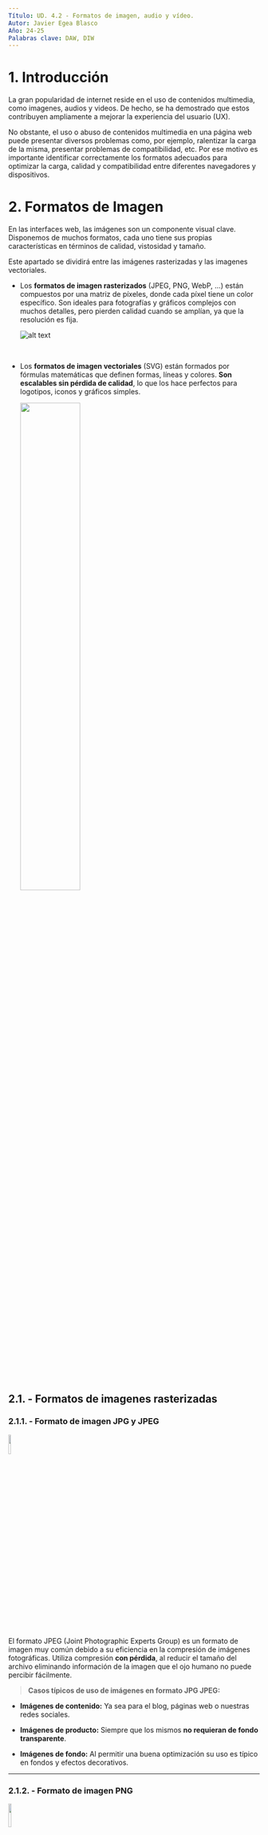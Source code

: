 ```yaml
---
Título: UD. 4.2 - Formatos de imagen, audio y vídeo.
Autor: Javier Egea Blasco
Año: 24-25
Palabras clave: DAW, DIW
---
```


# 1. Introducción
La gran popularidad de internet reside en el uso de contenidos multimedia, como imagenes, audios y videos. De hecho, se ha demostrado que estos contribuyen ampliamente a mejorar la experiencia del usuario (UX).  

No obstante, el uso o abuso de contenidos multimedia en una página web puede presentar diversos problemas como, por ejemplo, ralentizar la carga de la misma, presentar problemas de compatibilidad, etc. Por ese motivo es importante identificar correctamente los formatos adecuados para optimizar la carga, calidad y compatibilidad entre diferentes navegadores y dispositivos.

# 2. Formatos de Imagen
En las interfaces web, las imágenes son un componente visual clave. Disponemos de muchos formatos, cada uno tiene sus propias características en términos de calidad, vistosidad y tamaño.  

Este apartado se dividirá entre las imágenes rasterizadas y las imagenes vectoriales. 
-  Los **formatos de imagen rasterizados** (JPEG, PNG, WebP, ...) están compuestos por una matriz de píxeles, donde cada píxel tiene un color específico. Son ideales para fotografías y gráficos complejos con muchos detalles, pero pierden calidad cuando se amplían, ya que la resolución es fija.  

      ![alt text](./img/lena.png)

      <br>
-  Los **formatos de imagen vectoriales** (SVG) están formados por fórmulas matemáticas que definen formas, líneas y colores. **Son escalables sin pérdida de calidad**, lo que los hace perfectos para logotipos, iconos y gráficos simples.

    <img src="./img/svg.png" width=50%>


## 2.1. - Formatos de imagenes rasterizadas
### 2.1.1. - Formato de imagen JPG y JPEG  
<img src="https://upload.wikimedia.org/wikipedia/commons/thumb/c/c3/JPEG_format_logo.svg/250px-JPEG_format_logo.svg.png" width=10%>  

El formato JPEG (Joint Photographic Experts Group) es un formato de imagen muy común debido a su eficiencia en la compresión de imágenes fotográficas. Utiliza compresión **con pérdida**, al reducir el tamaño del archivo eliminando información de la imagen que el ojo humano no puede percibir fácilmente. 
  
>**Casos típicos de uso de imágenes en formato JPG JPEG:**
  
- **Imágenes de contenido:** Ya sea para el blog, páginas web o nuestras redes sociales.

- **Imágenes de producto:** Siempre que los mismos **no requieran de fondo transparente**.

- **Imágenes de fondo:** Al permitir una buena optimización su uso es típico en fondos y efectos decorativos.  
---

### 2.1.2. - Formato de imagen PNG  
<img src="https://cdn.icon-icons.com/icons2/2063/PNG/512/format_extension_png_page_file_icon_124654.png" width=11%>  

El formato PNG (Portable Network Graphics) destaca por la posibilidad de comprimir imágenes **sin pérdidas** y de ofrecer una profundidad de color de hasta 24 bits por píxel. Con el formato PNG **no se pueden generar animaciones**.    

El formato PNG soporta tanto la transparencia como la semitransparencia (gracias al canal alfa integrado).    

Los mecanismos de corrección del color y del brillo garantizan que los archivos de imagen en formato PNG tengan más o menos la misma apariencia en los diferentes sistemas.    

A causa del proceso de compresión sin pérdidas, los archivos son relativamente grandes, de modo que el formato no resulta tan adecuado para la presentación de fotografías.    
  
>**Casos típicos de uso de imágenes en formato PNG:**  
  
- **Almacenamiento y publicación** de imágenes y gráficos pequeños (logotipos, iconos, barras, etc.).
   
- **Gráficos con transparencia.**
   
- **Fotos sin pérdidas.**
---   
### 2.1.3. - Formato de imagen BMP  
<img src="https://cdn.icon-icons.com/icons2/265/PNG/512/BMP_29699.png" width=10%>  
  
El formato BMP (Windows bitmap), inicialmente desarrollado para **sistemas operativos Microsoft e IBM** es un formato de almacenamiento para mapas de bits con una profundidad de color de hasta 24 bits por píxel.  

El formato de imagen **sin comprimir** asigna a cada píxel un valor cromático, por lo que los archivos suelen ser muy grandes, motivo por el que el formato **no es adecuado** para su uso en páginas web.

>**Casos típicos de uso de imágenes en formato BMP:** 
- Almacenamiento de fotos/gráficos en el ámbito offline. 
---

### 2.1.4. - Formato de imagen GIF  
<img src="https://cdn.icon-icons.com/icons2/265/PNG/512/GIF_29666.png" width=10%>  

El formato GIF (Graphics Interchange Format) es una trama que utiliza la compresión sin pérdidas de calidad para imágenes de hasta 256 colores.  

Por ese motivo, con imágenes con más de 256 colores, la imagen debe adaptarse (reducire la cantidad de colores), lo que produce una consecuente pérdida de calidad.  

Su limitación de 8 bits hace que el tamaño del archivo sea pequeño, lo que le ideal para crear contenidos **de animación** cortos y atractivos.  

A pesar de su limitada calidad de imagen, mucha gente utiliza el GIF porque permite ofrecer un contenido visual más elaborado que una imagen estática.

>**Casos típicos de uso de imágenes en formato GIF:**  
  
- **Animaciones simples.**
   
- **Indicadores de carga.**
   
- **Memes y reacciones.**
---

### 2.1.5. - Formato de imagen HEIF  
<img src="./img/heif.png" width=11%>  

El formato HEIF (High Efficiency Image Format) no es ampliamente utilizado en la web, aunque tiene potencial debido a su eficiencia en la compresión de imágenes (mayor calidad y menor tamaño que JPEG).  

HEIF es más común en dispositivos móviles, especialmente en productos de Apple, donde se usa por defecto para capturar fotos.

El formato HEIF aún no ha sido adoptado como un estándar en la web porque presenta una **compatibilidad limitada** con algunos navegadores y sobre todo porque existen **alternativas más populares** como el formato **WebP**.  
  
---   

### 2.1.6 - Formato de imagen WebP  
![alt text](./img/webp.png)  

El formato WEBP es una alternativa relativamente nueva para imágenes en la web y fue desarrollada por Google. Este formato utiliza **una combinación de compresión sin pérdida y con pérdida** para lograr tamaños de archivo más pequeños que los formatos de imagen anteriores.  

El formato WEBP es compatible con transparencia y es compatible con imágenes animadas, lo que lo hace ideal para banners o publicidad en línea.  

Otra característica del formato WEBP es que puede mostrar una imagen progresivamente, lo que puede mejorar significativamente el tiempo de carga de la página web y mejorar la experiencia del usuario.  

Como **principal inconveniente** el formato WEBP no es compatible con todos los navegadores web y plataformas de redes sociales.

---

## 2.2. - Formatos de imagenes vectoriales
### 2.2.1. - Formato SVG
<img src="https://cdn.icon-icons.com/icons2/1098/PNG/512/1485481342-5_78632.png" width=11%>  

El formato SVG (Scalable Vector Graphics) es un formato de imagen vectorial basado en XML que soporta transparencia y animaciones. Esto permite que las imágenes sean escalables sin perder calidad haciendolas ideales para gráficos e iconos de alta calidad en diferentes tamaños y resoluciones.

>**Casos típicos de uso de imágenes en formato SVG:**  
  
- **Logotipos y marcas.**
   
- **Iconos y elementos gráficos.** (botones, ...)
   
- **Animaciones.** Los SVG permiten animaciones interactivas utilizando CSS o JavaScript.

---

### 2.2.2 - Formato EPS
<img src="https://cdn.icon-icons.com/icons2/265/PNG/512/EPS_29667.png" width=10%>  

El formato EPS (Encapsulated PostScript) se utiliza para guardar ilustraciones o trabajos de diseño gráfico en programas de ilustración como Adobe Illustrator y CorelDraw.  

Utilizado principalmente en gráficos profesionales es útil para crear imágenes de alta calidad. 

Aunque se pueda encontrar, no es muy común en la web y generalmente se convierte a SVG o PNG para su visualización.

---

### 2.2.3 - Formato PDF
<img src="https://cdn.icon-icons.com/icons2/2107/PNG/512/file_type_pdf_icon_130274.png" width=13%>  

El formato PDF (Portable Document Format) es muy familiar como formato de documento, pero también puede utilizarse para guardar imágenes e ilustraciones.  

Un archivo PDF se basa en el mismo lenguaje PostScript que el EPS. Es un vector con compresión sin pérdidas, lo que te permite ampliar una imagen PDF tanto como un desea.

También es la mejor opción para los informes visuales interactivos o las infografías, ya que es indexable y tiene texto que se puede buscar.  

También es posible incluir elementos interactivos en un PDF, por ejemplo, enlaces y botones CTA.

---
## 2.3 - Tabla resumen / comprativa de los 4 formatos de imágenes más populares.

| Característica         | JPG                                     | PNG                                                         | GIF                      | SVG                                          |
|------------------------|-----------------------------------------|--------------------------------------------------------------|--------------------------|----------------------------------------------|
| **Esquemas de color**   | RGB, escala de grises, CMYK             | RGB, escala de grises, colores indexados                     | Colores indexados         | RGB, nombres de color de SVG                 |
| **Número de colores**   | Hasta 16,7 mill.                        | Hasta 18 trillones                                           | Hasta 256                 | Hasta 16,7 mill.                             |
| **Canales de color**    | Tres                                    | Tres (más un canal alfa)                                     | Uno                      | Tres (más un canal alfa)                     |
| **Profundidad de bits** | 8 bits por canal                        | 1-16 bits por canal                                          | 1-8 bits                 | 8 bits por canal                             |
| **Compresión**          | Alta, con pérdidas                      | Alta, sin pérdidas                                           | Escasa                    | Ninguna                                      |
| **Tamaño de archivos**  | Muy pequeño                             | Pequeño                                                      | Grande                    | Individual                                   |
| **Animaciones**         | No                                      | No                                                           | Sí                        | Sí                                           |
| **Adecuado para**       | Fotos                                   | Imágenes y gráficos de pequeña envergadura (ej: logotipos), fotos sin pérdidas | Animaciones               | Todo tipo de gráficos (logotipos, iconos, diagramas, etc.) |

# 3. Formatos de Audio
El audio en las interfaces web se utiliza principalmente en contenido multimedia, como videos o podcasts. Los formatos deben ofrecer un equilibrio entre calidad y tamaño de archivo.  
Existen muchos tipos de formatos de audio (mp3, wav, ogg, mp4…). Los que más se utilizan en la web son los formatos mp3 y ogg.
## 3.1. - Definiciones
### 3.1.1. - Señales audibles por el oído humano.
El oído humano puede percibir frecuencias en un rango aproximado de **20 Hz a 20 kHz** (20.000 Hz), aunque esta capacidad varía con la edad y otros factores:  

- **Frecuencias bajas (20 Hz - 250 Hz)** → Son los **graves**, percibidos más como vibraciones que como sonido.  
- **Frecuencias medias (250 Hz - 4 kHz)** → Contienen la mayor parte de los sonidos del habla humana.  
- **Frecuencias altas (4 kHz - 20 kHz)** → Son los **agudos**, como el canto de los pájaros o sonidos metálicos.  

>**Factores que afectan la audición**  
- Con la edad, la sensibilidad a las frecuencias altas disminuye, especialmente por encima de **15 kHz**.  
- La exposición prolongada a ruidos fuertes puede reducir la percepción de ciertas frecuencias.  

### 3.1.2. - Canales de audio
- :arrow_forward: **Mono (Monofónico)**: El audio se reproduce a través de un solo canal. Se usa en radios AM, llamadas telefónicas y algunas grabaciones de voz.  

- :arrow_forward: **Estéreo (Estereofónico)**: Utiliza dos canales (izquierdo y derecho), creando una sensación de espacialidad y dirección del sonido. Es el formato más común en música, películas y videojuegos.  

- **2.1**: Es un sistema estéreo con un subwoofer adicional para frecuencias bajas, mejorando los graves.  

- **5.1**: Configuración de sonido envolvente con seis canales: frontal izquierdo/derecho, central, trasero izquierdo/derecho y un subwoofer. Se usa en cine en casa y videojuegos.  

- **7.1**: Similar al 5.1, pero con dos canales adicionales para mayor inmersión sonora, utilizado en cines y sistemas avanzados de sonido.  

- **Dolby Atmos / DTS:X**: Formatos de audio tridimensionales que posicionan sonidos en un espacio virtual, creando una experiencia más realista en cines y sistemas de sonido avanzados.  


### 3.1.3. - Digitalización de la señal de audio
Toda fuente La digitalización y tratamiento del audio digital que podemos realizar utilizando programas de software se divide en dos etapas:
<br>  
:one: Muestrear (o discretizar) **la señal analógica** a intervalos regulares.    
:two: Asignarle a esas muestras **un valor binario** para crear una **señal digital**.

![alt text](./img/Muestreo.png)

<br>

### 3.1.4. - Frecuencia de muestreo
La frecuencia de muestreo es el número de veces por segundo que se toma una muestra de una señal analógica para convertirla en digital. Se mide en hercios (Hz) o muestras por segundo.
<br><br>
![alt text](./img/muestro_192.jpg)

>**Frecuencias de muestreo comunes:**  

Algunos valores estándar de frecuencia de muestreo en audio digital son:  
    8 kHz → Usado en telefonía (voz humana).  
    :arrow_forward: **22.05 kHz** → Se usa en efectos de sonido ligeros o clips de audio en aplicaciones web para reducir el peso de los archivos.  
    :arrow_forward: **44.1 kHz** → Estándar en la mayoría de archivos de audio en la web, ya que es la misma frecuencia de muestreo de los CDs de audio. Se usa en música en streaming, podcasts y efectos de sonido. 
    :arrow_forward: **48 kHz** → Común en videos y plataformas multimedia como YouTube y Vimeo, ya que es el estándar en producción de video.  
    96 kHz - 192 kHz → Usado en grabaciones de alta fidelidad y estudios de audio.  

<br>

>**Efectos de la frecuencia de muestreo:**
- **Frecuencia baja** → Puede generar aliasing, un efecto que distorsiona la señal original.
- **Frecuencia alta** → Aumenta la calidad, pero también el tamaño del archivo y la demanda de procesamiento.

### 3.1.6. - Resolución 
La **resolución en audio digital** es la **cantidad de bits usados para representar cada muestra de la señal analógica**. Se mide en **bits por muestra** (bit depth) y determina la **precisión y rango dinámico** del sonido digital.  

> **Valores típicos de resolución**  
- :arrow_forward: **8 bits** → Calidad baja, con un rango dinámico de **48 dB** (usado en telefonía y sonidos básicos).  
- :arrow_forward: **16 bits** → Estándar en CDs de audio, con un rango dinámico de **96 dB**.  
- **24 bits** → Usado en estudios profesionales y audio de alta fidelidad, con **144 dB** de rango dinámico.  
- **32 bits flotantes** → Calidad extrema, usada en producción profesional y aplicaciones especializadas.  

> **Efecto de la Resolución en el Audio**  
- **Mayor resolución (más bits)** → Más precisión en la representación del sonido, menor ruido de cuantización y mejor fidelidad.  
- **Menor resolución (menos bits)** → Más distorsión y ruido, menor calidad.  

En combinación con la **frecuencia de muestreo**, la resolución define la calidad final del audio digital.

### 3.1.7. - Bitrate, calidad de emisión
El **bitrate** es la cantidad de datos procesados por segundo en una señal de audio. Se mide en **kilobits por segundo (kbps)** y determina la calidad del sonido y el tamaño del archivo.  

>**Cálculo del Bitrate**  
El bitrate se calcula con la fórmula:  

**Bitrate** = **Frecuencia de muestreo** * **Resolución (bits por muestra)** * **N° de canales**

Por ejemplo, para un archivo de **CD de audio** (44.1 kHz, 16 bits, estéreo):  
44.100 * 16 * 2 = 1.411.200bps = 1411 kbps


>**Tipos de Bitrate en Audio**  

:one: **Bitrate constante (CBR - Constant Bit Rate)**  
   - Usa el mismo bitrate en todo el archivo.  
   - Mayor previsibilidad en el tamaño del archivo.     

:two: **Bitrate variable (VBR - Variable Bit Rate)**  
   - Ajusta el bitrate según la complejidad del audio.  
   - Mejora la calidad en momentos de alta demanda y reduce el tamaño en partes simples.  
   - Se usa en formatos como MP3 VBR o AAC para optimizar calidad y peso.  

:three: **Bitrate adaptativo (ABR - Average Bit Rate)**  
   - Mezcla de CBR y VBR: mantiene un bitrate promedio, pero ajusta en momentos clave.  
   - Se usa en streaming, como en Spotify o YouTube Music.  

>**Bitrate y Calidad del Audio**  
- :arrow_forward: **96 kbps o menos** → Baja calidad, suficiente para voz o radio online.  
- :arrow_forward: **128 kbps - 192 kbps** → Calidad aceptable en MP3, común en música en streaming.  
- **256 kbps - 320 kbps** → Alta calidad en formatos comprimidos como MP3/AAC.  
- **1411 kbps (CD Audio, WAV, FLAC)** → Calidad sin pérdidas, fiel al original.  
- **Más de 2000 kbps (Hi-Res Audio, 24 bits/96 kHz o más)** → Audio profesional y audiófilo.  

>**Ejemplos de pesos de archivos en función del bitrate**

| BIT Depth|	Sample Rate|	Bit Rate|	Tamaño de archivo para un minuto de música en estéreo	|Tamaño del fichero para 3 minutos de música|  
|-|-|-|-|-|  
|16	|44,100	|1.35 Mbit/seg	|10.1 megabytes	| 30.3 megabytes|
|16	|48,000|	1.46 Mbit/seg	|11.0 megabytes	|33 megabytes|
|24	|96,000	|4.39 Mbit/seg	|33.0 megabytes|	99 megabytes|
|Fichero MP3|	128 k/bit rate	|0.13 Mbit/seg|	0.94 megabytes	|2.82 megabytes|

## 3.2. - Formatos de archivos
Los archivos de audio digital pueden clasificarse según su compresión y calidad en tres tipos principales: sin compresión, con compresión sin pérdida y con compresión con pérdida.  
Los formatos habitualmente utilizados para la reproducción de audio son los **con compresión con perdida**, siendo el formato de compresión descompresión (CODEC) **MP3** (CODEC: **CO**mpressor- **DEC**ompressor) uno de los más populares. 


## 3.2.1. - Formato MP3
<img src="https://upload.wikimedia.org/wikipedia/commons/thumb/e/ea/Mp3.svg/250px-Mp3.svg.png" width=15%>  

El formato MP3 (MPEG 1 Layer 3) fue creado por el Instituto Fraunhofer. Su extraordinario grado de compresión y alta calidad lo ha convertido en el candidato ideal para publicar audios en la web.
  - **Ventajas**: Alta compatibilidad, buena compresión con pérdida aceptable.  
  - **Desventajas**: Calidad limitada en tasas de bits bajas.
  - **Usos**: Música, podcasts, efectos de sonido.  


## 3.2.2. - Formato OGG
<img src="https://upload.wikimedia.org/wikipedia/commons/thumb/a/a1/Ogg_Logo.svg/250px-Ogg_Logo.svg.png" width=10%>

Desarrollado por la fundación Xiph.org, es libre y de código abierto (a diferencia del formato MP3). 
  - **Ventajas**: Libre de patentes, buena calidad y compresión.
  - **Desventajas**: Menor soporte en algunos navegadores comparado con MP3.
  - **Usos**: Alternativa a MP3 en navegadores que lo soporten.

## 3.2.3. - Formato WAV
<img src="https://upload.wikimedia.org/wikipedia/commons/thumb/c/cb/AudacityWAV.png/100px-AudacityWAV.png" width=10%>

El formato WAV (WaveForm Audio File) es un archivo que desarrolló originalmente Microsoft para guardar audio.
  - **Ventajas**: Sin pérdida de calidad, alta fidelidad.
  - **Desventajas**: Tamaño de archivo muy grande.
  - **Usos**: Audio de alta calidad, efectos de sonido breves.


# 4. Formatos de Video  
El video es otro recurso de las interfaces web, pero su uso intensivo de datos requiere formatos que ofrezcan buena compresión sin sacrificar demasiada calidad.
Existen diversos formatos de video (MP4, WebM, AVI, MKV, MOV…), pero los más utilizados en la web son los formatos MP4 y WebM debido a su amplia compatibilidad y buen rendimiento.

## 4.1. - Componentes de un archivo de video
Un archivo de video digital está compuesto principalmente por los siguientes componentes:  

- **Video:** Contiene las imágenes en movimiento que conforman el video.  
- **Audio:** Acompaña al video proporcionando sonido.
- **Subtítulos:** Texto que se sobrepone a la imagen. Aportan información adicional sobre los contenidos, traducen si son extranjeros o simplemente replican los diálogos para facilitar la accesibilidad a personas con dificultades auditivas.   

Cada uno de estos componentes se codifica por separado utilizando diferentes códecs, como H.264 para video y AAC para audio.

##  4.2. - Resolución de video
La **resolución de video** es la cantidad de píxeles que componen cada fotograma del video, lo que afecta directamente a la calidad visual. Las resoluciones comunes incluyen:

- :arrow_forward: **480p (SD)**: Definición estándar, utilizada en televisores antiguos o conexiones lentas.  
- :arrow_forward: **720p (HD)**: Alta definición, ideal para video en línea y dispositivos móviles.  
- **1080p (Full HD)**: Full High Definition, ampliamente utilizado en plataformas de streaming y Blu-Ray.  
- **1440p (2K)**: Resolución de mayor calidad, utilizada en producción profesional.  
- **2160p (4K)**: Ultra Alta Definición, ideal para pantallas grandes y producción cinematográfica.  
- **4320p (8K)**: Resolución de altísima definición, utilizada en producción de cine de última generación.

## 4.3. -  Frame rate o fotogramas por segundo (FPS)
El **frame rate** se refiere a la cantidad de imágenes (fotogramas) que se muestran por segundo. Los FPS más comunes son:

- **24 fps**: Usado en cine, proporciona un movimiento natural.  
- **30 fps**: Común en televisión y videos en línea.  
- **60 fps**: Proporciona una experiencia fluida, ideal para videojuegos y transmisiones deportivas.

## 4.4. - Códecs de Video
El **códec** es el software encargado de comprimir y descomprimir el archivo de video. Algunos códecs populares incluyen:

- **H.264**: Códec más utilizado para video en la web, ofrece buena calidad y compresión.  
- **H.265 (HEVC)**: Códec más eficiente que H.264, ideal para 4K y videos de alta calidad, aunque no tan compatible en todos los dispositivos.  
- **VP8 / VP9**: Códecs de Google utilizados en plataformas como YouTube, con buena eficiencia y calidad.  
- **AV1**: Códec emergente con una alta tasa de compresión, especialmente útil para video en 4K y superior.

## 4.5. - Formatos de los archivos de video
### 4.5.1 - MP4 (MPEG-4)
<img src="https://icons.veryicon.com/png/o/file-type/file-type-icon/mp4-icon-1.png" width=10%>

Es el formato más popular, compatible con casi todos los dispositivos y plataformas de streaming. Los videos que usan el contenedor .MP4 pueden tener tamaños de archivo relativamente pequeños mientras conservan una alta calidad.

- **Ventajas**: Alta compresión, buena calidad, muy compatible.
- **Desventajas**: Compresión con pérdida, lo que puede reducir la calidad en tasas de bits bajas.  
- **Usos**: Video en línea, plataformas de streaming, grabaciones en dispositivos móviles. 

### 4.5.2. - WebM
<img src="https://icons.veryicon.com/png/o/file-type/full-file-extension/webm.png" width=10%>

WebM es un formato multimedia abierto y libre desarrollado por Google y orientado para usarse con HTML5. 
- **Ventajas**: Libre de patentes, buena compresión, compatible con HTML5.
- **Desventajas**: Menor soporte que MP4 en algunos dispositivos.
- **Usos**: Videos optimizados para web, streaming.

### 4.5.3. - AVI (Audio Video Interleave)
<img src="./img/avilogo.png" width=12%>  

Formato más antiguo, compatible en Windows pero con un mayor tamaño de archivo.   
- **Ventajas**: Alta calidad, sin pérdida de datos.  
- **Desventajas**: Archivos grandes y mayor demanda de almacenamiento y ancho de banda.  
- **Usos**: Videos de alta calidad en entornos controlados, como edición de video.

### 4.5.4. - Formato OGG
<img src="https://icons.veryicon.com/png/o/file-type/full-file-extension/ogg-11.png" width=10%>

Ogg es un formato contenedor libre y abierto, desarrollado y mantenido por la Fundación Xiph.Org. Está diseñado para proporcionar una difusión de flujo eficiente y manipulación de multimedios digitales de alta calidad.
  - **Ventajas**: Libre de patentes, buena compresión.
  - **Desventajas**: Menor calidad comparada con mp4 o WebM.
  - **Usos**: Alternativa a mp4 o WebM en navegadores compatibles.

### 4.5.5. - Formato MKV
<img src="./img/mkvlogo.png" width=12%>  

El **MKV** es un contenedor flexible que puede contener múltiples pistas de audio, subtítulos y capítulos.

- **Ventajas**: Sin pérdidas, flexible y soporta múltiples idiomas y subtítulos.  
- **Desventajas**: Menor compatibilidad con algunos dispositivos.  
- **Usos**: Video en alta calidad, almacenamiento de películas y series.

## 4.6. - Compresión de Video
La **compresión de video** reduce el tamaño del archivo eliminando información redundante o irrelevante. Existen dos tipos de compresión:

- **Compresión con pérdida**: Elimina datos que no afectan perceptiblemente la calidad (ej., MP4).  
- **Compresión sin pérdida**: Mantiene todos los datos originales, pero produce archivos mucho más grandes (ej., AVI sin compresión).

>**Efectos de la Compresión de Video**  
- **Compresión con pérdida** → Menor tamaño de archivo, pero puede haber una pérdida de calidad perceptible (pixelado).  
- **Compresión sin pérdida** → Alta calidad, pero tamaños de archivo muy grandes.

## 4.7. - Bitrate de Video
El **bitrate** en video determina la cantidad de datos utilizados para representar el video durante un período de tiempo. Se mide en **kilobits por segundo (kbps)** y afecta directamente a la calidad y tamaño del archivo.

# 5. - Herramientas para generar contenido multimedia. 

## 5.1 - Herramientas de edición de imagenes gratuitas
![](https://upload.wikimedia.org/wikipedia/commons/thumb/4/45/The_GIMP_icon_-_gnome.svg/120px-The_GIMP_icon_-_gnome.svg.png)  
**GIMP** (GNU Image Manipulation Program) es una de las alternativas gratuitas más poderosas y completas a editores depago como Adobe Photoshop. Ofrece herramientas avanzadas de edición y diseño de imágenes.  

---   

![](https://media.inkscape.org/static/images/inkscape-logo.svg)  
**Inkscape** es principalmente **un editor de gráficos vectoriales**, pero también permite trabajar con imágenes rasterizadas.

---
   
<img src="./img/therapy.png" width=50%>

**RawTherapee** está diseñado para la **edición de imágenes RAW** con un enfoque en la corrección de color y el procesamiento de alta calidad.

---
<img src="./img/fotopea.png" width =20%>  

**Photopea** es una herramienta de edición de imágenes **online** que se asemeja a Adobe Photoshop.  

## 6.2 - Herramientas de edición de audio gratuitas
 ![](https://upload.wikimedia.org/wikipedia/commons/e/e2/Audacity_Logo_nofilter.svg) 

**Audacity** es una de las herramientas de edición de audio más populares y completas.   
- **Características**: Grabación y edición multipista, efectos de audio, soporte para varios formatos (MP3, WAV, OGG, FLAC), eliminación de ruido.
---
![](https://www.ocenaudio.com/imgs/logo.png)

**Ocenaudio** es una alternativa más ligera y fácil de usar que Audacity, ideal para ediciones rápidas y sencillas.
- **Características**: Edición en tiempo real, soporte para efectos VST, análisis espectral, y soporte para múltiples formatos.
---   
![](https://ardour.org/images/ardour_logo_navbar.png)  
**Ardour** es ideal para la grabación, edición y mezcla de audio multipista, especialmente orientado a músicos y productores.  
- **Características**: Grabación multipista, edición no destructiva, soporte para efectos VST, MIDI, y exportación a múltiples formatos.
---
![](https://users.notam02.no/~kjetism/radium/radium_logo_128x128_colorized.png)

**Radium** es un software de edición y composición de audio principalmente para Mac.  

Tiene una propuesta diferente en cuanto a la organización de su interfaz, lo que puede ser un poco desconcertante al principio. .

Con Radium se puede editar audio manualmente, pero cuenta con pequeñas ayudas para automatizar la velocidad y el tempo y para aplicar efectos y correcciones por su cuenta.

Este editor está enfocado a la edición musical, por lo que cuenta con soporte para plugins VST, AU y LADSPA, además de mezclador modular y secuenciador MIDI.

## 6.3 - Herramientas de edición de video gratuitas
![](https://www.videosoftdev.com/images/video_editor/box.png)  
**VSDC Free Video Editor** es un editor de video gratuito que ofrece una amplia gama de herramientas de edición para proyectos complejos, ideal para quienes buscan una opción robusta pero gratuita.
   - **Características**: Edición no lineal, efectos visuales, corrección de color, soporte para múltiples formatos de video, exportación en alta definición.
---    
<img src="https://upload.wikimedia.org/wikipedia/commons/thumb/9/90/DaVinci_Resolve_17_logo.svg/250px-DaVinci_Resolve_17_logo.svg.png" width=12%>  

**DaVinci Resolve** un editor de video profesional que ofrece herramientas avanzadas para edición, corrección de color, efectos visuales, y postproducción de audio.
   - **Características**: Edición no lineal, corrección de color avanzada, edición multipista, herramientas de postproducción de audio, efectos visuales.
---    
![](https://upload.wikimedia.org/wikipedia/commons/f/fe/Shotcut-logo-64.png)  
**Shotcut** es un editor de video gratuito y de código abierto que ofrece una interfaz fácil de usar y soporte para una amplia gama de formatos de video.
   - **Características**: Soporte para edición de video HD, filtros y efectos de video, línea de tiempo avanzada, soporte para múltiples formatos.
---   
<img src="https://upload.wikimedia.org/wikipedia/commons/1/18/Kdenlive_new_logo.png" width=25%>

**Kdenlive** es un editor de video de código abierto para Linux, aunque también está disponible para Windows y macOS. Es una de las mejores opciones gratuitas para usuarios de Linux.
   - **Características**: Edición multipista, efectos de video y transiciones, soporte para múltiples formatos de video y audio, integración con FFmpeg.
---
## 6.4 - Ejemplos de ediciones de video lineal y no lineales:

<a href="https://www.youtube.com/watch?v=63vqob-MljQ&list=PLuAMrIXhypV6rSk9RAS9hwF8VoMW3OVaE&index=2">Video lineal</a>  
<a href="https://www.youtube.com/watch?v=0P4A1K4lXDo">Video no lineal</a>

# 7 - Tarea:
Realizar breves comentarios sobre las herramientas elegidas. 
